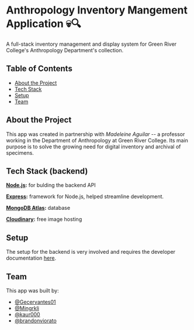 # Anthropology Inventory Mangement Application 💀🔍
A full-stack inventory management and display system for Green River College's Anthropology Department's collection.

## Table of Contents
- [About the Project](#about-the-project)
- [Tech Stack](#tech-stack-backend)
- [Setup](#setup)
- [Team](#team)

## About the Project
This app was created in partnership with _Madeleine Aguilar_ -- a professor working in the Department of Anthropology at Green River College. Its main purpose is to solve the growing need for digital inventory and archival of specimens.

## Tech Stack (backend)
**[Node.js](https://nodejs.org/en):** for bulding the backend API

**[Express](https://expressjs.com/):** framework for Node.js, helped streamline development.

**[MongoDB Atlas](https://www.mongodb.com/products/platform/atlas-database):** database

**[Cloudinary](https://cloudinary.com/):** free image hosting

## Setup
The setup for the backend is very involved and requires the developer documentation [here](https://github.com/anthropology-inventory/docs/blob/main/api/api.md). 

## Team
This app was built by:
- [@Gecervantes01](https://github.com/Gecervantes01)
- [@Mingrkli](https://github.com/Mingrkli)
- [@kaur000](https://github.com/kaur000)
- [@brandonviorato](https://github.com/brandonviorato)
